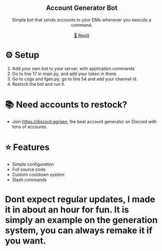   <h2 align="center">Account Generator Bot</h2>
  <p align="center">
    Simple bot that sends accounts to your DMs whenever you execute a command.
    <br />
    <br />
    <a href="https://replit.com/@ripzkoo/Discord-Account-Generator-Bot?v=1">🤖 Replit</a>
  </p>
</div>

# ⚙️ Setup

1. Add your own bot to your server, with application.commands
2. Go to line 17 in main.py, and add your token in there.
3. Go to cogs and fgen.py, go to line 54 and add your channel id.
4. Restock the bot and run it.

# 📚 Need accounts to restock?
- Join https://discord.gg/gen, the best account generator on Discord with tons of accounts.

# ⭐ Features

- Simple configuration
- Full source code
- Custom cooldown system
- Slash commands

# Dont expect regular updates, I made it in about an hour for fun. It is simply an example on the generation system, you can always remake it if you want.
